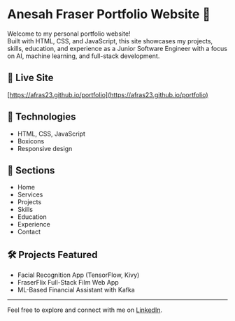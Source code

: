 # Anesah Fraser Portfolio Website 🩷

Welcome to my personal portfolio website!  
Built with HTML, CSS, and JavaScript, this site showcases my projects, skills, education, and experience as a Junior Software Engineer with a focus on AI, machine learning, and full-stack development.

## 🔗 Live Site
[https://afras23.github.io/portfolio](https://afras23.github.io/portfolio)

## 🚀 Technologies
- HTML, CSS, JavaScript
- Boxicons
- Responsive design

## 📂 Sections
- Home
- Services
- Projects
- Skills
- Education
- Experience
- Contact

## 🛠️ Projects Featured
- Facial Recognition App (TensorFlow, Kivy)
- FraserFlix Full-Stack Film Web App
- ML-Based Financial Assistant with Kafka

---

Feel free to explore and connect with me on [LinkedIn](https://www.linkedin.com/in/anesahfraser).
